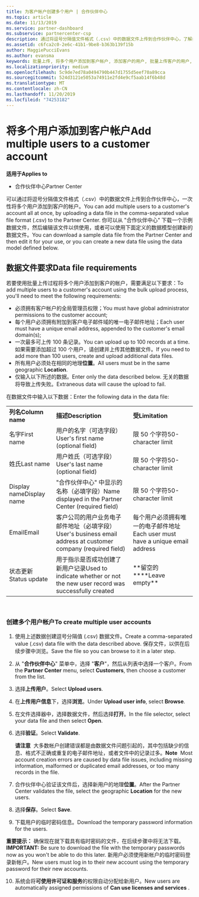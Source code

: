 ```yaml
---
title: 为客户帐户创建多个用户 | 合作伙伴中心
ms.topic: article
ms.date: 11/13/2019
ms.service: partner-dashboard
ms.subservice: partnercenter-csp
description: 通过将逗号分隔值文件格式（.csv）中的数据文件上传到合作伙伴中心，了解如何一次性将多个用户添加到客户的帐户。
ms.assetid: c6fca2c0-2e6c-41b1-9be8-b363b139f15b
author: MaggiePucciEvans
ms.author: evansma
keywords: 批量上传, 将多个用户添加到客户帐户, 添加客户的用户, 批量上传客户的用户, 客户帐户, 客户用户, 用户
ms.localizationpriority: medium
ms.openlocfilehash: 5c9de7ed78a0494790b447d1755d5eef70a89cca
ms.sourcegitcommit: 524d3121e5053a74911e2fd4e9cf5aab14f6b48d
ms.translationtype: MT
ms.contentlocale: zh-CN
ms.lasthandoff: 11/20/2019
ms.locfileid: "74253182"
---
```

# <a name="add-multiple-users-to-a-customer-account"></a><span data-ttu-id="6029f-104">将多个用户添加到客户帐户</span><span class="sxs-lookup"><span data-stu-id="6029f-104">Add multiple users to a customer account</span></span>

<span data-ttu-id="6029f-105">**适用于**</span><span class="sxs-lookup"><span data-stu-id="6029f-105">**Applies to**</span></span>

-  <span data-ttu-id="6029f-106">合作伙伴中心</span><span class="sxs-lookup"><span data-stu-id="6029f-106">Partner Center</span></span>

<span data-ttu-id="6029f-107">可以通过将逗号分隔值文件格式（.csv）中的数据文件上传到合作伙伴中心，一次性将多个用户添加到客户的帐户。</span><span class="sxs-lookup"><span data-stu-id="6029f-107">You can add multiple users to a customer's account all at once, by uploading a data file in the comma-separated value file format (.csv) to the Partner Center.</span></span> <span data-ttu-id="6029f-108">你可以从 "合作伙伴中心" 下载一个示例数据文件，然后编辑该文件以供使用，或者可以使用下面定义的数据模型创建新的数据文件。</span><span class="sxs-lookup"><span data-stu-id="6029f-108">You can download a sample data file from the Partner Center and then edit it for your use, or you can create a new data file using the data model defined below.</span></span>

## <a href="" id="creatingtheimportcsvfile"></a><span data-ttu-id="6029f-109">数据文件要求</span><span class="sxs-lookup"><span data-stu-id="6029f-109">Data file requirements</span></span>


<span data-ttu-id="6029f-110">若要使用批量上传过程将多个用户添加到客户的帐户，需要满足以下要求：</span><span class="sxs-lookup"><span data-stu-id="6029f-110">To add multiple users to a customer's account using the bulk upload process, you'll need to meet the following requirements:</span></span>

-   <span data-ttu-id="6029f-111">必须拥有客户帐户的全局管理员权限；</span><span class="sxs-lookup"><span data-stu-id="6029f-111">You must have global administrator permissions to the customer account;</span></span>
-   <span data-ttu-id="6029f-112">每个用户必须拥有附加到客户电子邮件域的唯一电子邮件地址；</span><span class="sxs-lookup"><span data-stu-id="6029f-112">Each user must have a unique email address, appended to the customer's email domain(s);</span></span>
-   <span data-ttu-id="6029f-113">一次最多可上传 100 条记录。</span><span class="sxs-lookup"><span data-stu-id="6029f-113">You can upload up to 100 records at a time.</span></span> <span data-ttu-id="6029f-114">如果需要添加超过 100 个用户，请创建并上传其他数据文件。</span><span class="sxs-lookup"><span data-stu-id="6029f-114">If you need to add more than 100 users, create and upload additional data files.</span></span>
-   <span data-ttu-id="6029f-115">所有用户必须处在相同的地理**位置**。</span><span class="sxs-lookup"><span data-stu-id="6029f-115">All users must be in the same geographic **Location**.</span></span>
-   <span data-ttu-id="6029f-116">仅输入以下所述的数据。</span><span class="sxs-lookup"><span data-stu-id="6029f-116">Enter only the data described below.</span></span> <span data-ttu-id="6029f-117">无关的数据将导致上传失败。</span><span class="sxs-lookup"><span data-stu-id="6029f-117">Extraneous data will cause the upload to fail.</span></span>

<span data-ttu-id="6029f-118">在数据文件中输入以下数据：</span><span class="sxs-lookup"><span data-stu-id="6029f-118">Enter the following data in the data file:</span></span>

|                 |                                                                              |                                            |
|-----------------|------------------------------------------------------------------------------|--------------------------------------------|
| <span data-ttu-id="6029f-119">**列名**</span><span class="sxs-lookup"><span data-stu-id="6029f-119">**Column name**</span></span> | <span data-ttu-id="6029f-120">**描述**</span><span class="sxs-lookup"><span data-stu-id="6029f-120">**Description**</span></span>                                                              | <span data-ttu-id="6029f-121">**受**</span><span class="sxs-lookup"><span data-stu-id="6029f-121">**Limitation**</span></span>                             |
| <span data-ttu-id="6029f-122">名字</span><span class="sxs-lookup"><span data-stu-id="6029f-122">First name</span></span>      | <span data-ttu-id="6029f-123">用户的名字（可选字段）</span><span class="sxs-lookup"><span data-stu-id="6029f-123">User's first name (optional field)</span></span>                                           | <span data-ttu-id="6029f-124">限 50 个字符</span><span class="sxs-lookup"><span data-stu-id="6029f-124">50-character limit</span></span>                         |
| <span data-ttu-id="6029f-125">姓氏</span><span class="sxs-lookup"><span data-stu-id="6029f-125">Last name</span></span>       | <span data-ttu-id="6029f-126">用户姓氏（可选字段）</span><span class="sxs-lookup"><span data-stu-id="6029f-126">User's last name (optional field)</span></span>                                            | <span data-ttu-id="6029f-127">限 50 个字符</span><span class="sxs-lookup"><span data-stu-id="6029f-127">50-character limit</span></span>                         |
| <span data-ttu-id="6029f-128">Display name</span><span class="sxs-lookup"><span data-stu-id="6029f-128">Display name</span></span>    | <span data-ttu-id="6029f-129">"合作伙伴中心" 中显示的名称（必填字段）</span><span class="sxs-lookup"><span data-stu-id="6029f-129">Name displayed in the Partner Center (required field)</span></span>                            | <span data-ttu-id="6029f-130">限 50 个字符</span><span class="sxs-lookup"><span data-stu-id="6029f-130">50-character limit</span></span>                         |
| <span data-ttu-id="6029f-131">Email</span><span class="sxs-lookup"><span data-stu-id="6029f-131">Email</span></span>           | <span data-ttu-id="6029f-132">客户公司的用户业务电子邮件地址（必填字段）</span><span class="sxs-lookup"><span data-stu-id="6029f-132">User's business email address at customer company (required field)</span></span>           | <span data-ttu-id="6029f-133">每个用户必须拥有唯一的电子邮件地址</span><span class="sxs-lookup"><span data-stu-id="6029f-133">Each user must have a unique email address</span></span> |
| <span data-ttu-id="6029f-134">状态更新</span><span class="sxs-lookup"><span data-stu-id="6029f-134">Status update</span></span>   | <span data-ttu-id="6029f-135">用于指示是否成功创建了新用户记录</span><span class="sxs-lookup"><span data-stu-id="6029f-135">Used to indicate whether or not the new user record was successfully created</span></span> | <span data-ttu-id="6029f-136">\*\*留空的\*\*</span><span class="sxs-lookup"><span data-stu-id="6029f-136">\*\*Leave empty\*\*</span></span>                        |

 

### <a href="" id="createmultipleuseraccounts"></a><span data-ttu-id="6029f-137">创建多个用户帐户</span><span class="sxs-lookup"><span data-stu-id="6029f-137">To create multiple user accounts</span></span>

<a href="" id="creatingtheaccounts"></a>
1.  <span data-ttu-id="6029f-138">使用上述数据创建逗号分隔值 (.csv) 数据文件。</span><span class="sxs-lookup"><span data-stu-id="6029f-138">Create a comma-separated value (.csv) data file with the data described above.</span></span> <span data-ttu-id="6029f-139">保存文件，以供在后续步骤中浏览。</span><span class="sxs-lookup"><span data-stu-id="6029f-139">Save the file so you can browse to it in a later step.</span></span>
2.  <span data-ttu-id="6029f-140">从 "**合作伙伴中心**" 菜单中，选择 "**客户**"，然后从列表中选择一个客户。</span><span class="sxs-lookup"><span data-stu-id="6029f-140">From the **Partner Center** menu, select **Customers**, then choose a customer from the list.</span></span>
3.  <span data-ttu-id="6029f-141">选择**上传用户**。</span><span class="sxs-lookup"><span data-stu-id="6029f-141">Select **Upload users**.</span></span>
4.  <span data-ttu-id="6029f-142">在**上传用户信息**下，选择**浏览**。</span><span class="sxs-lookup"><span data-stu-id="6029f-142">Under **Upload user info**, select **Browse**.</span></span>
5.  <span data-ttu-id="6029f-143">在文件选择器中，选择数据文件，然后选择**打开**。</span><span class="sxs-lookup"><span data-stu-id="6029f-143">In the file selector, select your data file and then select **Open**.</span></span>
6.  <span data-ttu-id="6029f-144">选择**验证**。</span><span class="sxs-lookup"><span data-stu-id="6029f-144">Select **Validate**.</span></span>

    <span data-ttu-id="6029f-145">**请注意**  大多数帐户创建错误都是由数据文件问题引起的，其中包括缺少的信息、格式不正确或重复的电子邮件地址，或者文件中的记录过多。</span><span class="sxs-lookup"><span data-stu-id="6029f-145">**Note**  Most account creation errors are caused by data file issues, including missing information, malformed or duplicated email addresses, or too many records in the file.</span></span>

7.  <span data-ttu-id="6029f-146">合作伙伴中心验证该文件后，选择新用户的地理**位置**。</span><span class="sxs-lookup"><span data-stu-id="6029f-146">After the Partner Center validates the file, select the geographic **Location** for the new users.</span></span>
8.  <span data-ttu-id="6029f-147">选择**保存**。</span><span class="sxs-lookup"><span data-stu-id="6029f-147">Select **Save**.</span></span>
9.  <span data-ttu-id="6029f-148">下载用户的临时密码信息。</span><span class="sxs-lookup"><span data-stu-id="6029f-148">Download the temporary password information for the users.</span></span>

<span data-ttu-id="6029f-149">**重要提示：** 确保现在就下载具有临时密码的文件，在后续步骤中将无法下载。</span><span class="sxs-lookup"><span data-stu-id="6029f-149">**IMPORTANT:** Be sure to download the file with the temporary passwords now as you won't be able to do this later.</span></span> <span data-ttu-id="6029f-150">新用户必须使用新帐户的临时密码登录新帐户。</span><span class="sxs-lookup"><span data-stu-id="6029f-150">New users must log in to their new account using the temporary password for their new accounts.</span></span>

10. <span data-ttu-id="6029f-151">系统会将**可使用许可证和服务**的权限自动分配给新用户。</span><span class="sxs-lookup"><span data-stu-id="6029f-151">New users are automatically assigned permissions of **Can use licenses and services** .</span></span> 

 

 




